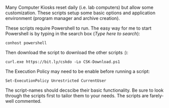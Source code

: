 Many Computer Kiosks reset daily (i.e. lab computers) but allow some customization. These scripts setup some basic options and application environment (program manager and archive creation). 

These scripts require Powershell to run. The easy way for me to start Powershell is by typing in the search box (*Type here to search*):

    conhost powershell

Then download the script to download the other scripts :):

    curl.exe https://bit.ly/cskdo -Lo CSK-Download.ps1

The Execution Policy may need to be enable before running a script:

    Set-ExecutionPolicy Unrestricted CurrentUser

The script-names should decscibe their basic functionality. Be sure to look through the scripts first to tailor them to your needs. The scripts are farely-well commented.
